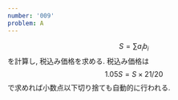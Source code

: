 ```yaml
---
number: '009'
problem: A
---
```

$$ S = \sum a_ib_i $$ を計算し, 税込み価格を求める. 税込み価格は $$ 1.05S = S \times 21 / 20 $$ で求めれば小数点以下切り捨ても自動的に行われる.
